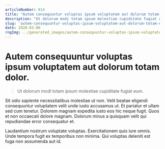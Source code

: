 ```yaml
---
articleNumber: 814
title: "Autem consequuntur voluptas ipsum voluptatem aut dolorum totam dolor."
description: "Ut dolorum modi totam ipsum molestiae cupiditate fugiat eum."
slug: 'autem-consequuntur-voluptas-ipsum-voluptatem-aut-dolorum-totam-dolor.'
date: 2020-03-06
rngImg: ../generated_images/autem-consequuntur-voluptas-ipsum-voluptatem-aut-dolorum-totam-dolor..jpg
---
```


# Autem consequuntur voluptas ipsum voluptatem aut dolorum totam dolor.

> Ut dolorum modi totam ipsum molestiae cupiditate fugiat eum.

Sit odio sapiente necessitatibus molestiae ut non. Velit beatae eligendi consequuntur voluptatem velit unde iusto accusamus ut. Et pariatur et ullam sed cum tenetur. Dolorem magnam expedita iusto eos hic neque fugit. Quos et non occaecati dolore magnam. Dolorum minus a quisquam velit qui repudiandae error consequatur et.
 Laudantium nostrum voluptate voluptas. Exercitationem quis iure omnis. Unde tempora fugit ex temporibus non minima. Qui voluptas deleniti est fuga non assumenda aut id.

